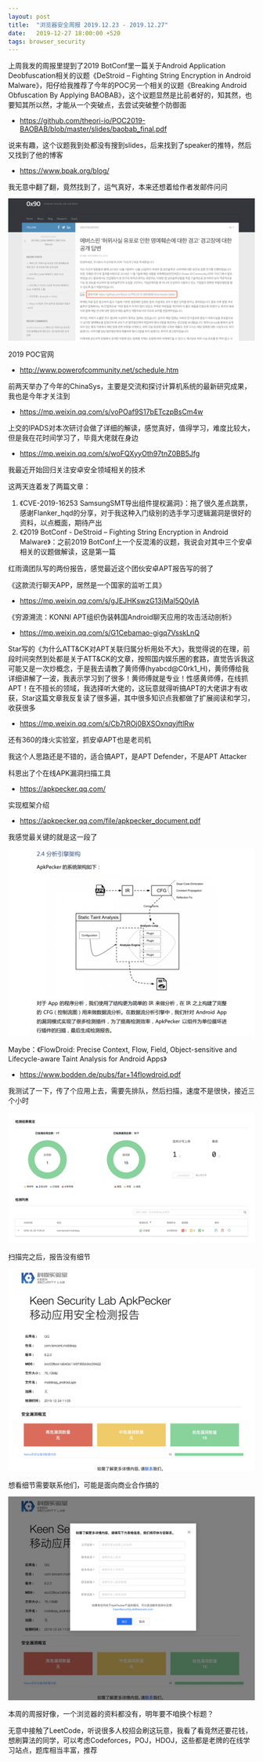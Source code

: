 ```yaml
---
layout: post
title:  "浏览器安全周报 2019.12.23 - 2019.12.27"
date:   2019-12-27 18:00:00 +520
tags: browser_security
---
```


上周我发的周报里提到了2019 BotConf里一篇关于Android Application Deobfuscation相关的议题《DeStroid – Fighting String Encryption in Android Malware》，阳仔给我推荐了今年的POC另一个相关的议题《Breaking Android Obfuscation By Applying BAOBAB》，这个议题显然是比前者好的，知其然，也要知其所以然，才能从一个突破点，去尝试突破整个防御面
- https://github.com/theori-io/POC2019-BAOBAB/blob/master/slides/baobab_final.pdf

说来有趣，这个议题我到处都没有搜到slides，后来找到了speaker的推特，然后又找到了他的博客
- https://www.bpak.org/blog/

我无意中翻了翻，竟然找到了，运气真好，本来还想着给作者发邮件问问

![IMAGE](/assets/resources/91B9D8229BBF05C175137345EF9B2B0A.jpg)

2019 POC官网
- http://www.powerofcommunity.net/schedule.htm

前两天举办了今年的ChinaSys，主要是交流和探讨计算机系统的最新研究成果，我也是今年才关注到
- https://mp.weixin.qq.com/s/voPOaf9S17bETczpBsCm4w

上交的IPADS对本次研讨会做了详细的解读，感觉真好，值得学习，难度比较大，但是我在花时间学习了，毕竟大佬就在身边
- https://mp.weixin.qq.com/s/woFQXyyOth97tnZ0BB5Jfg

我最近开始回归关注安卓安全领域相关的技术

这两天连着发了两篇文章：
1. 《CVE-2019-16253 SamsungSMT导出组件提权漏洞》：拖了很久差点跳票，感谢Flanker_hqd的分享，对于我这种入门级别的选手学习逻辑漏洞是很好的资料，以点概面，期待产出
2. 《2019 BotConf - DeStroid – Fighting String Encryption in Android Malware》：之前2019 BotConf上一个反混淆的议题，我说会对其中三个安卓相关的议题做解读，这是第一篇

红雨滴团队写的两份报告，感觉最近这个团伙安卓APT报告写的弱了

《这款流行聊天APP，居然是一个国家的监听工具》
- https://mp.weixin.qq.com/s/gJEJHKswzG13jMal5Q0yIA

《穷源溯流：KONNI APT组织伪装韩国Android聊天应用的攻击活动剖析》
- https://mp.weixin.qq.com/s/G1Cebamao-gigq7VsskLnQ

Star写的《为什么ATT&CK对APT关联归属分析用处不大》，我觉得说的在理，前段时间突然到处都是关于ATT&CK的文章，按照国内娱乐圈的套路，直觉告诉我这可能又是一次炒概念，于是我去请教了黄师傅(hyabcd@C0rk1_H)，黄师傅给我详细讲解了一波，我表示学习到了很多！黄师傅就是专业！性感黄师傅，在线抓APT！在不擅长的领域，我选择听大佬的，这玩意就得听搞APT的大佬讲才有收获，Star这篇文章我反复读了很多遍，其中很多知识点我都做了扩展阅读和学习，收获很多
- https://mp.weixin.qq.com/s/Cb7tROj0BXSOxnqyjftlRw

还有360的烽火实验室，抓安卓APT也是老司机

我这个人思路还是不错的，适合搞APT，是APT Defender，不是APT Attacker

科恩出了个在线APK漏洞扫描工具
- https://apkpecker.qq.com/

实现框架介绍
- https://apkpecker.qq.com/file/apkpecker_document.pdf

我感觉最关键的就是这一段了

![IMAGE](/assets/resources/F9F4BFF2C452863DFB1E4A3BED20E315.jpg)

Maybe：《FlowDroid: Precise Context, Flow, Field, Object-sensitive and Lifecycle-aware Taint Analysis for Android Apps》
- https://www.bodden.de/pubs/far+14flowdroid.pdf

我测试了一下，传了个应用上去，需要先排队，然后扫描，速度不是很快，接近三个小时

![IMAGE](/assets/resources/567C20EFCCA1644816EBCEBC4D884F29.jpg)

扫描完之后，报告没有细节

![IMAGE](/assets/resources/6240A03733FC02AF18FE96330D375A1F.jpg)

想看细节需要联系他们，可能是面向商业合作搞的

![IMAGE](/assets/resources/6DD283F0E9FC73E12A1D27FF25E53DDB.jpg)

本周的周报好像，一个浏览器的资料都没有，明年要不咱换个标题？

无意中接触了LeetCode，听说很多人校招会刷这玩意，我看了看竟然还要花钱，想刷算法的同学，可以考虑Codeforces，POJ，HDOJ，这些都是老牌的在线学习站点，题库相当丰富，推荐